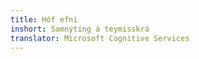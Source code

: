 ```yaml
---
title: Hóf efni
inshort: Samnýting á teymisskrá
translator: Microsoft Cognitive Services
---
```






